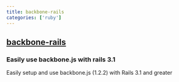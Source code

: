 ```yaml
---
title: backbone-rails
categories: ['ruby']
---
```

## [backbone-rails](https://github.com/codebrew/backbone-rails)

### Easily use backbone.js with rails 3.1


Easily setup and use backbone.js (1.2.2) with Rails 3.1 and greater
